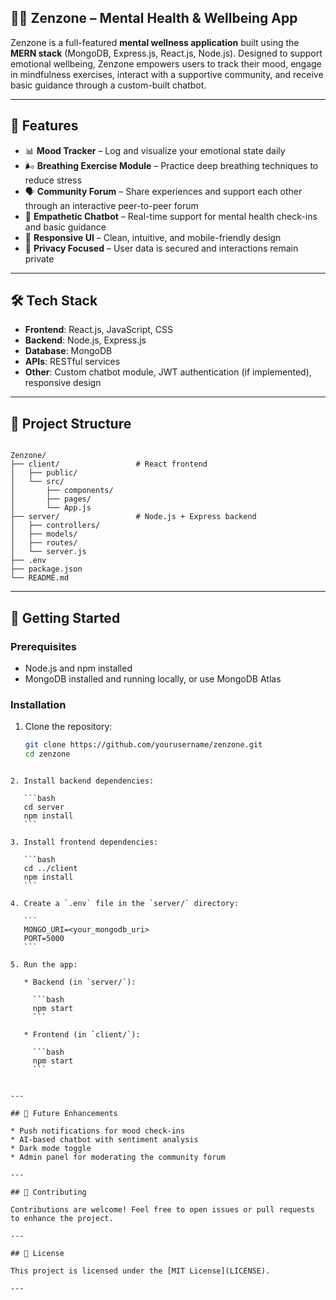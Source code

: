 
## 🧘‍♀️ Zenzone – Mental Health & Wellbeing App

Zenzone is a full-featured **mental wellness application** built using the **MERN stack** (MongoDB, Express.js, React.js, Node.js). Designed to support emotional wellbeing, Zenzone empowers users to track their mood, engage in mindfulness exercises, interact with a supportive community, and receive basic guidance through a custom-built chatbot.

---

## 🌟 Features

- 📊 **Mood Tracker** – Log and visualize your emotional state daily  
- 🌬️ **Breathing Exercise Module** – Practice deep breathing techniques to reduce stress  
- 🗣️ **Community Forum** – Share experiences and support each other through an interactive peer-to-peer forum  
- 🤖 **Empathetic Chatbot** – Real-time support for mental health check-ins and basic guidance  
- 🎨 **Responsive UI** – Clean, intuitive, and mobile-friendly design  
- 🔐 **Privacy Focused** – User data is secured and interactions remain private  

---

## 🛠️ Tech Stack

- **Frontend**: React.js, JavaScript, CSS  
- **Backend**: Node.js, Express.js  
- **Database**: MongoDB  
- **APIs**: RESTful services  
- **Other**: Custom chatbot module, JWT authentication (if implemented), responsive design  

---

## 📁 Project Structure

```

Zenzone/
├── client/                 # React frontend
│   ├── public/
│   └── src/
│       ├── components/
│       ├── pages/
│       └── App.js
├── server/                 # Node.js + Express backend
│   ├── controllers/
│   ├── models/
│   ├── routes/
│   └── server.js
├── .env
├── package.json
└── README.md

````

---

## 🚀 Getting Started

### Prerequisites

- Node.js and npm installed  
- MongoDB installed and running locally, or use MongoDB Atlas  

### Installation

1. Clone the repository:
   ```bash
   git clone https://github.com/yourusername/zenzone.git
   cd zenzone
````

2. Install backend dependencies:

   ```bash
   cd server
   npm install
   ```

3. Install frontend dependencies:

   ```bash
   cd ../client
   npm install
   ```

4. Create a `.env` file in the `server/` directory:

   ```
   MONGO_URI=<your_mongodb_uri>
   PORT=5000
   ```

5. Run the app:

   * Backend (in `server/`):

     ```bash
     npm start
     ```

   * Frontend (in `client/`):

     ```bash
     npm start
     ```


---

## 📌 Future Enhancements

* Push notifications for mood check-ins
* AI-based chatbot with sentiment analysis
* Dark mode toggle
* Admin panel for moderating the community forum

---

## 🤝 Contributing

Contributions are welcome! Feel free to open issues or pull requests to enhance the project.

---

## 📄 License

This project is licensed under the [MIT License](LICENSE).

---


